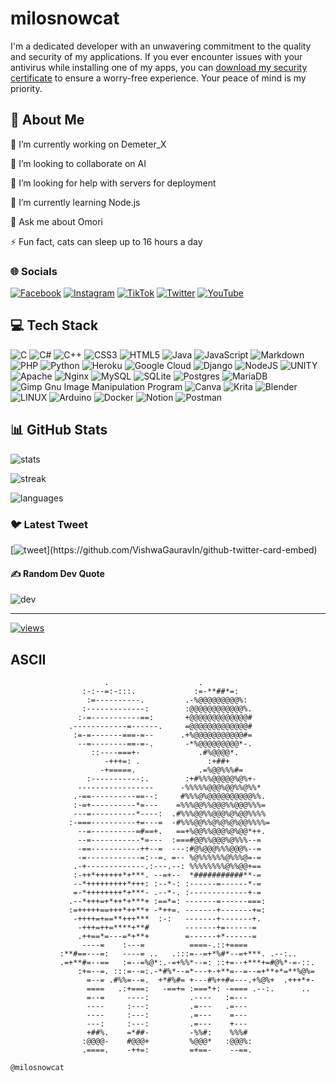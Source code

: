 # milosnowcat

I'm a dedicated developer with an unwavering commitment to the quality and security of my applications. If you ever encounter issues with your antivirus while installing one of my apps, you can [download my security certificate](certificate.crt) to ensure a worry-free experience. Your peace of mind is my priority. 


## 💫 About Me

🔭 I’m currently working on Demeter_X

👯 I’m looking to collaborate on AI

🤝 I’m looking for help with servers for deployment

🌱 I’m currently learning Node.js

💬 Ask me about Omori

⚡ Fun fact, cats can sleep up to 16 hours a day

### 🌐 Socials

[![Facebook](https://img.shields.io/badge/Facebook-%231877F2.svg?logo=Facebook&logoColor=white)](https://facebook.com/milosnowcat) [![Instagram](https://img.shields.io/badge/Instagram-%23E4405F.svg?logo=Instagram&logoColor=white)](https://instagram.com/milosnowcat) [![TikTok](https://img.shields.io/badge/TikTok-%23000000.svg?logo=TikTok&logoColor=white)](https://tiktok.com/@milosnowcat) [![Twitter](https://img.shields.io/badge/Twitter-%231DA1F2.svg?logo=Twitter&logoColor=white)](https://twitter.com/milosnowcat_) [![YouTube](https://img.shields.io/badge/YouTube-%23FF0000.svg?logo=YouTube&logoColor=white)](https://youtube.com/@milosnowcat)

## 💻 Tech Stack

![C](https://img.shields.io/badge/c-%2300599C.svg?style=flat&logo=c&logoColor=white) ![C#](https://img.shields.io/badge/c%23-%23239120.svg?style=flat&logo=c-sharp&logoColor=white) ![C++](https://img.shields.io/badge/c++-%2300599C.svg?style=flat&logo=c%2B%2B&logoColor=white) ![CSS3](https://img.shields.io/badge/css3-%231572B6.svg?style=flat&logo=css3&logoColor=white) ![HTML5](https://img.shields.io/badge/html5-%23E34F26.svg?style=flat&logo=html5&logoColor=white) ![Java](https://img.shields.io/badge/java-%23ED8B00.svg?style=flat&logo=java&logoColor=white) ![JavaScript](https://img.shields.io/badge/javascript-%23323330.svg?style=flat&logo=javascript&logoColor=%23F7DF1E) ![Markdown](https://img.shields.io/badge/markdown-%23000000.svg?style=flat&logo=markdown&logoColor=white) ![PHP](https://img.shields.io/badge/php-%23777BB4.svg?style=flat&logo=php&logoColor=white) ![Python](https://img.shields.io/badge/python-3670A0?style=flat&logo=python&logoColor=ffdd54) ![Heroku](https://img.shields.io/badge/heroku-%23430098.svg?style=flat&logo=heroku&logoColor=white) ![Google Cloud](https://img.shields.io/badge/Google%20Cloud-%234285F4.svg?style=flat&logo=google-cloud&logoColor=white) ![Django](https://img.shields.io/badge/django-%23092E20.svg?style=flat&logo=django&logoColor=white) ![NodeJS](https://img.shields.io/badge/node.js-6DA55F?style=flat&logo=node.js&logoColor=white) ![UNITY](https://img.shields.io/badge/Unity-%2320232a.svg?style=flat&logo=unity&logoColor=white) ![Apache](https://img.shields.io/badge/apache-%23D42029.svg?style=flat&logo=apache&logoColor=white) ![Nginx](https://img.shields.io/badge/nginx-%23009639.svg?style=flat&logo=nginx&logoColor=white) ![MySQL](https://img.shields.io/badge/mysql-%2300f.svg?style=flat&logo=mysql&logoColor=white) ![SQLite](https://img.shields.io/badge/sqlite-%2307405e.svg?style=flat&logo=sqlite&logoColor=white) ![Postgres](https://img.shields.io/badge/postgres-%23316192.svg?style=flat&logo=postgresql&logoColor=white) ![MariaDB](https://img.shields.io/badge/MariaDB-003545?style=flat&logo=mariadb&logoColor=white) ![Gimp Gnu Image Manipulation Program](https://img.shields.io/badge/Gimp-657D8B?style=flat&logo=gimp&logoColor=FFFFFF) ![Canva](https://img.shields.io/badge/Canva-%2300C4CC.svg?style=flat&logo=Canva&logoColor=white) ![Krita](https://img.shields.io/badge/Krita-203759?style=flat&logo=krita&logoColor=EEF37B) ![Blender](https://img.shields.io/badge/blender-%23F5792A.svg?style=flat&logo=blender&logoColor=white) ![LINUX](https://img.shields.io/badge/Linux-FCC624?style=flat&logo=linux&logoColor=black) ![Arduino](https://img.shields.io/badge/-Arduino-00979D?style=flat&logo=Arduino&logoColor=white) ![Docker](https://img.shields.io/badge/docker-%230db7ed.svg?style=flat&logo=docker&logoColor=white) ![Notion](https://img.shields.io/badge/Notion-%23000000.svg?style=flat&logo=notion&logoColor=white) ![Postman](https://img.shields.io/badge/Postman-FF6C37?style=flat&logo=postman&logoColor=white)

## 📊 GitHub Stats

![stats](https://github-readme-stats.vercel.app/api?username=milosnowcat&theme=algolia&hide_border=false&include_all_commits=false&count_private=true)

![streak](https://github-readme-streak-stats.herokuapp.com/?user=milosnowcat&theme=algolia&hide_border=false)

![languages](https://github-readme-stats.vercel.app/api/top-langs/?username=milosnowcat&theme=algolia&hide_border=false&include_all_commits=false&count_private=true&layout=compact)

### 🐦 Latest Tweet

[![tweet](https://gtce.itsvg.in/api?username=milosnowcat_)](https://github.com/VishwaGauravIn/github-twitter-card-embed)

#### ✍️ Random Dev Quote

![dev](https://quotes-github-readme.vercel.app/api?type=vetical&theme=tokyonight)

---
[![views](https://visitcount.itsvg.in/api?id=milosnowcat&icon=0&color=6)](https://visitcount.itsvg.in)

<!-- Proudly created with GPRM ( https://gprm.itsvg.in ) -->

## ASCII

```text
                     .                    .                           
                :-:--=:-:::.             :=-**##*=:                   
                 :=----------.         .-%@@@@@@@@@%:                 
                :-------------:        :@@@@@@@@@@@@%.                
               :-=-----------==:       +@@@@@@@@@@@@@#                
             .------------=------.     =@@@@@@@@@@@@@#                
              :=-=-------===-=--      .+%@@@@@@@@@@@#=                
               --=--------==-=-.       -*%@@@@@@@@@*-.                
                  ::----===+-             .#%@@@@*.                   
                     -+++=: .               :+##+                     
                    -+=====.              .=%@@%%%#=                  
                 :-----------:.        :+#%%%@@@@@%@%+-               
               -----------------      -%%%%%@@@%@@%%@%%*              
              .-==----------==--:     #%%%@%@@@@@@@@@@%%.             
              :-=+----------*=---    =%%%@@%%@@@%%@@@%%%=             
              ---=----------*----:  .#%%%@@%%@@@%@%@@%%%%             
             :-===----------+=---=  -#%%%@@%%@%@%@%@@%%%%=            
               --=----------=#==+.   ==+%@@%%@@@%@%@@*++.             
               --=-----------*=---  :===#@@%%@@@%@%%%--=              
               -==-----------++--=  ---:#@%@@@%%%@@@%--=              
               -=------------=:--=. =-- %@%%%%%%@%%%@=-=              
              .-+-------------.:---.--: %%%%%%%%@%%@@+==              
              :-++*++++++*+***. --=+--  *###########**-=              
              --*+++++++++*+++: :--*-: :------=------*-=              
              =-*++++++++*+***- .--*-. :-------------+-=              
             .--*+++=+*++*+***+ :==*=: -------=------===:             
             :=+++++==+++*++**+ -*++=. -------+-------+=:             
              -++++=+==**+++***  :-:   -------+-------+.              
               -+++=++=****+**#        -------+=------=               
               .++==*=---=*+**+        =------+*------=               
                ----=    :---=          ====-.::+====                 
           :**#==---=:   ----= ..   .:::=--=+*%#*--=+***. .--:..      
           .=+**#=--==   :=--=%@*:.-=+%%*--=: ::+=--+***+=#@%*-=-::.  
               :+=--=. :::=--=:.-*#%*--=*---+-+**=--=--=+**+*=**%@%=  
                 =--= .#%%=--=.  +*#%#= +---#%++#=---.+%@%+  .+++*+-  
                 ====   .:+===:   -==+= :===*+: -==== .--:.      ..   
                 =--=     ----:         .----   :=---                 
                 ----     :---:         .=---   .=---                 
                 ----     :---:         .=---    =---                 
                 ---:     :---:         .=---    +---                 
                 +##%.    =*##-         -%%#:    %%%#                 
                :@@@@-    #@@@+         %@@@*   :@@@%:                
                .====.    -++=:         =+==-    --==.                

@milosnowcat
```
